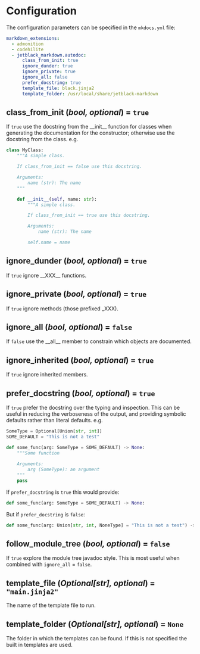 # Configuration

The configuration parameters can be specified in the `mkdocs.yml` file:

```yaml
markdown_extensions:
  - admonition
  - codehilite
  - jetblack_markdown.autodoc:
      class_from_init: true
      ignore_dunder: true
      ignore_private: true
      ignore_all: false
      prefer_docstring: true
      template_file: black.jinja2
      template_folder: /usr/local/share/jetblack-markdown
```

## **class_from_init** (*bool, optional*) = `true`

If `true` use the docstring from the &#95;&#95;init&#95;&#95; function for
classes when generating the documentation for the constructor; otherwise use
the docstring from the class. e.g.

```python
class MyClass:
    """A simple class.

    If class_from_init == false use this docstring.

    Arguments:
        name (str): The name
    """

    def __init__(self, name: str):
        """A simple class.

        If class_from_init == true use this docstring.

        Arguments:
            name (str): The name

        self.name = name
```

## **ignore_dunder** (*bool, optional*) = `true`

If `true` ignore &#95;&#95;XXX&#95;&#95; functions.

## **ignore_private** (*bool, optional*) = `true`

If `true` ignore methods (those prefixed &#95;XXX).

## **ignore_all** (*bool, optional*) = `false`

If `false` use the &#95;&#95;all&#95;&#95; member to constrain which objects
are documented.

## **ignore_inherited** (*bool, optional*) = `true`

If `true` ignore inherited members.

## **prefer_docstring** (*bool, optional*) = `true`

If `true` prefer the docstring over the typing and inspection. This can be useful
in reducing the verboseness of the output, and providing symbolic defaults rather
than literal defaults. e.g.

```python
SomeType = Optional[Union[str, int]]
SOME_DEFAULT = "This is not a test"

def some_func(arg: SomeType = SOME_DEFAULT) -> None:
    """Some function
    
    Arguments:
        arg (SomeType): an argument
    """
    pass
```

If `prefer_docstring` is `true` this would provide:

```python
def some_func(arg: SomeType = SOME_DEFAULT) -> None:
```


But if `prefer_docstring` is `false`:

```python
def some_func(arg: Union[str, int, NoneType] = "This is not a test") -> None:
```

## **follow_module_tree** (*bool, optional*) = `false`

If `true` explore the module tree javadoc style. This is most useful when
combined with `ignore_all` = `false`.

## **template_file** (*Optional[str], optional*) = `"main.jinja2"`

The name of the template file to run.

## **template_folder** (*Optional[str], optional*) = `None`

The folder in which the templates can be found. If this is not specified the
built in templates are used.